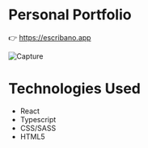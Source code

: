 # Personal Portfolio
:point_right: https://escribano.app

<img src="https://i.ibb.co/Sn5YK56/Capture.png" alt="Capture" border="0" />

# Technologies Used
<ul>
  <li>React</li>
  <li>Typescript</li>
  <li>CSS/SASS</li>
  <li>HTML5</li>
</ul>
